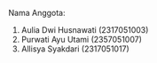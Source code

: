 Nama Anggota:
1. Aulia Dwi Husnawati (2317051003)
2. Purwati Ayu Utami (2357051007)
3. Allisya Syakdari (2317051017)
